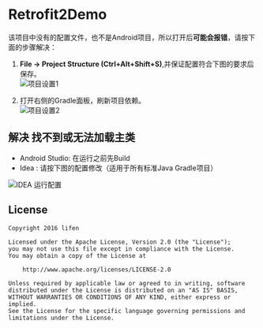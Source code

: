# Retrofit2Demo

该项目中没有的配置文件，也不是Android项目，所以打开后**可能会报错**，请按下面的步骤解决：

1. **File -> Project Structure (Ctrl+Alt+Shift+S)**,并保证配置符合下图的要求后保存。  
![项目设置1](jdk_setting.png)

2. 打开右侧的Gradle面板，刷新项目依赖。  
![项目设置2](gradle_setting.png)

## 解决 找不到或无法加载主类

- Android Studio: 在运行之前先Build
- Idea : 请按下图的配置修改（适用于所有标准Java Gradle项目）

![IDEA 运行配置](idea_gradle.png)

License
-------
    Copyright 2016 lifen

    Licensed under the Apache License, Version 2.0 (the "License");
    you may not use this file except in compliance with the License.
    You may obtain a copy of the License at

        http://www.apache.org/licenses/LICENSE-2.0

    Unless required by applicable law or agreed to in writing, software
    distributed under the License is distributed on an "AS IS" BASIS,
    WITHOUT WARRANTIES OR CONDITIONS OF ANY KIND, either express or implied.
    See the License for the specific language governing permissions and
    limitations under the License.
